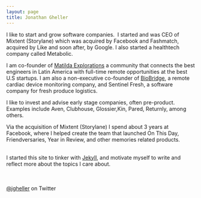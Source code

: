 ```yaml
---
layout: page
title: Jonathan Gheller
---
```



I like to start and grow software companies.
 I started and was CEO of Mixtent (Storylane) which was acquired by Facebook and Fashmatch, acquired by Like and soon after, by Google. I also started a healthtech company called Metabolic. 

I am co-founder of [Matilda Explorations](https://matildaexp.com/) a community that connects the best engineers in Latin America with full-time remote opportunities at the best U.S startups. I am also a non-executive co-founder of [BioBridge](https://gobiobridge.com/), a remote cardiac device monitoring company, and Sentinel Fresh, a software company for fresh produce logistics.


I like to invest and advise early stage companies, often pre-product. Examples include Aven, Clubhouse, Glossier,Kin, Pared, Returnly, among others. 

Via the acquisition of Mixtent (Storylane) I spend about 3 years at Facebook, where I helped create the team that launched On This Day, Friendversaries, Year in Review, and other memories related products. 

&nbsp;  
I started this site to tinker with [Jekyll](https://jekyllrb.com/), and motivate myself to write and reflect more about the topics I care about.

&nbsp;  
&nbsp;  
[@jgheller](https://twitter.com/jgheller) on Twitter